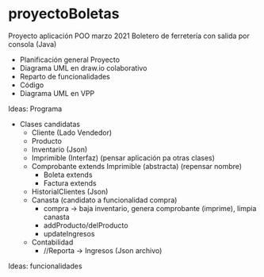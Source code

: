 # proyectoBoletas

Proyecto aplicación POO		marzo 2021
Boletero de ferretería con salida por consola (Java)

- Planificación general Proyecto
- Diagrama UML en draw.io colaborativo
- Reparto de funcionalidades
- Código
- Diagrama UML en VPP

Ideas: Programa
- Clases candidatas
    - Cliente (Lado Vendedor)
    - Producto
    - Inventario (Json)
    - Imprimible (Interfaz) (pensar aplicación pa otras clases)
    - Comprobante extends Imprimible (abstracta) (repensar nombre)
        - Boleta extends
        - Factura extends
    - HistorialClientes (Json)
    - Canasta (candidato a funcionalidad compra)
        - compra -> baja inventario, genera comprobante (imprime), limpia canasta
        - addProducto/delProducto
        - updateIngresos
    - Contabilidad 
        - //Reporta -> Ingresos (Json archivo)


Ideas: funcionalidades
